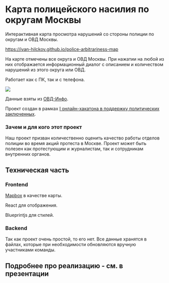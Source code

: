 # Карта полицейского насилия по округам Москвы

Интерактивная карта просмотра нарушений со стороны полиции по округам и ОВД Москвы.

https://ivan-hilckov.github.io/police-arbitrariness-map

На карте отмечены все округа и ОВД Москвы. При нажатии на любой из них отображается информационный диалог с описанием и количеством нарушений из этого округа или ОВД.

Работает как с ПК, так и с телефона.

![](demo.gif)

Данные взяты из [ОВД-Инфо](https://ovdinfo.org).

Проект создан в рамках [I онлайн-хакатона в поддержку политических заключенных](https://github.com/developers-against-repressions/devs-against-the-machine/issues/17).

### Зачем и для кого этот проект

Наш проект призван количественно оценить качество работы отделов полиции во время акций протеста в Москве.
Проект может быть полезен как протестующим и журналистам, так и сотрудникам внутренних органов.

## Техническая часть

### Frontend

[Mapbox](https://www.mapbox.com/) в качестве карты.

React для отображения.

Blueprintjs для стилей.

### Backend

Так как проект очень простой, то его нет. Все данные хранятся в файлах, которые при необходимости обновляются вручную участниками команды.

## Подробнее про реализацию - см. в презентации

